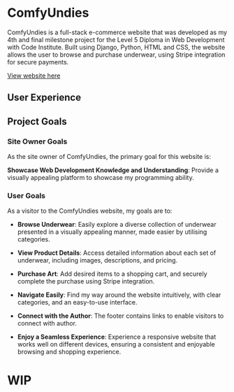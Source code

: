# ComfyUndies

ComfyUndies is a full-stack e-commerce website that was developed as my 4th and final milestone project for the Level 5 Diploma in Web Development with Code Institute. Built using Django, Python, HTML and CSS, the website allows the user to browse and purchase underwear, using Stripe integration for secure payments.

[View website here](https://ms-4.onrender.com/)

## User Experience

## Project Goals

### Site Owner Goals

As the site owner of ComfyUndies, the primary goal for this website is:

**Showcase Web Development Knowledge and Understanding**: Provide a visually appealing platform to showcase my programming ability.

### User Goals

As a visitor to the ComfyUndies website, my goals are to:

- **Browse Underwear**: Easily explore a diverse collection of underwear presented in a visually appealing manner, made easier by utilising categories.

- **View Product Details**: Access detailed information about each set of underwear, including images, descriptions, and pricing.

- **Purchase Art**: Add desired items to a shopping cart, and securely complete the purchase using Stripe integration.

- **Navigate Easily**: Find my way around the website intuitively, with clear categories, and an easy-to-use interface.

- **Connect with the Author**: The footer contains links to enable visitors to connect with author.

- **Enjoy a Seamless Experience**: Experience a responsive website that works well on different devices, ensuring a consistent and enjoyable browsing and shopping experience.

# WIP
